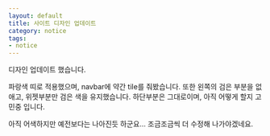 ```yaml
---
layout: default
title: 사이트 디자인 업데이트
category: notice
tags:
- notice
---
```


디자인 업데이트 했습니다. 

파랑색 띠로 적용했으며, navbar에 약간 tile를 줘봤습니다. 또한 왼쪽의 검은 부분을 없애고, 위젯부분만 검은 색을 유지했습니다. 하단부분은 그대로이며, 아직 어떻게 할지 고민중 입니다.

아직 어색하지만 예전보다는 나아진듯 하군요... 조금조금씩 더 수정해 나가야겠네요.